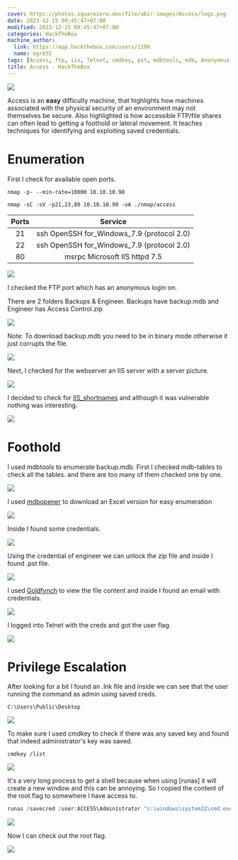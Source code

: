 ```yaml
---
cover: https://photos.squarezero.dev/file/abir-images/Access/logo.png
date: 2023-12-15 09:45:47+07:00
modified: 2023-12-15 09:45:47+07:00
categories: HackTheBox
machine_author:
  link: https://app.hackthebox.com/users/1190
  name: egre55
tags: [Access, ftp, iis, Telnet, cmdkey, pst, mdbtools, mdb, Anonymous, savedcreds, Windows, OSCP, Writeup]
title: Access - HackTheBox
---
```


![](https://photos.squarezero.dev/file/abir-images/htbasset/banner.png)



Access is an **easy** difficulty machine, that highlights how machines associated with the physical security of an environment may not themselves be secure. Also highlighted is how accessible FTP/file shares can often lead to getting a foothold or lateral movement. It teaches techniques for identifying and exploiting saved credentials. 


# Enumeration

First I check for available open ports.

`nmap -p- --min-rate=10000 10.10.10.98`

`nmap -sC -sV -p21,23,80 10.10.10.98 -oA ./nmap/access`

|Ports|Service
|:-------------:|:-------------:|
|21| ssh OpenSSH for_Windows_7.9 (protocol 2.0)
|22| ssh OpenSSH for_Windows_7.9 (protocol 2.0)
|80| msrpc Microsoft IIS httpd 7.5


![](https://photos.squarezero.dev/file/abir-images/Access/1.png)

I checked the FTP port which has an anonymous login on.

There are 2 folders Backups & Engineer. Backups have backup.mdb and Engineer has Access Control.zip

![](https://photos.squarezero.dev/file/abir-images/Access/2.png)

Note: To download backup.mdb you need to be in binary mode otherwise it just corrupts the file.

![](https://photos.squarezero.dev/file/abir-images/Access/3.png)

Next, I checked for the webserver an IIS server with a server picture.

![](https://photos.squarezero.dev/file/abir-images/Access/4.png)

I decided to check for [IIS_shortnames](https://github.com/irsdl/IIS-ShortName-Scanner) and although it was vulnerable nothing was interesting.

![](https://photos.squarezero.dev/file/abir-images/Access/5.png)

# Foothold

I used mdbtools to enumerate backup.mdb. First I checked mdb-tables to check all the tables. and there are too many of them checked one by one.

![](https://photos.squarezero.dev/file/abir-images/Access/6.png)

I used [mdbopener](mdbopener.com) to download an Excel version for easy enumeration

![](https://photos.squarezero.dev/file/abir-images/Access/7.png)

Inside I found some credentials. 

![](https://photos.squarezero.dev/file/abir-images/Access/8.png)

Using the credential of engineer we can unlock the zip file and inside I found .pst file. 

![](https://photos.squarezero.dev/file/abir-images/Access/9.png)

I used [Goldfynch](goldfynch.com) to view the file content and inside I found an email with credentials.

![](https://photos.squarezero.dev/file/abir-images/Access/10.png)

I logged into Telnet with the creds and got the user flag.

![](https://photos.squarezero.dev/file/abir-images/Access/11.png)




# Privilege Escalation

After looking for a bit I found an .lnk file and inside we can see that the user running the command as admin using saved creds.

`C:\Users\Public\Desktop`

![](https://photos.squarezero.dev/file/abir-images/Access/12.png)

To make sure I used cmdkey to check if there was any saved key and found that indeed administrator's key was saved.

`cmdkey /list`

![](https://photos.squarezero.dev/file/abir-images/Access/13.png)

It's a very long process to get a shell because when using [runas] it will create a new window and this can be annoying. So I copied the content of the root flag to somewhere I have access to. 

```powershell
runas /savecred /user:ACCESS\Administrator "c:\windows\system32\cmd.exe /c type \"C:\Users\Administrator\Desktop\root.txt\" > \"C:\Users\security\Desktop\rootflag.txt\""
```


![](https://photos.squarezero.dev/file/abir-images/Access/14.png)

Now I can check out the root flag.

![](https://photos.squarezero.dev/file/abir-images/Access/15.png)

